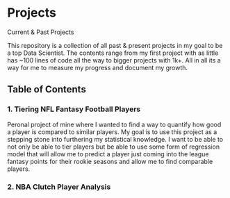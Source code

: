# Projects
Current &amp; Past Projects

This repository is a collection of all past & present projects in my goal to be a top Data Scientist. The contents range from my first project with as little has ~100 lines of code all the way to bigger projects with 1k+. All in all its a way for me to measure my progress and document my growth.

## Table of Contents

### 1.  Tiering NFL Fantasy Football Players
Peronal project of mine where I wanted to find a way to quantify how good a player is compared to similar players. My goal is to use this project as a stepping stone into furthering my statistical knowledge. I want to be able to not only be able to tier players but be able to use some form of regression model that will allow me to predict a player just coming into the league fantasy points for their rookie seasons and allow me to find comparable players.

### 2. NBA Clutch Player Analysis
